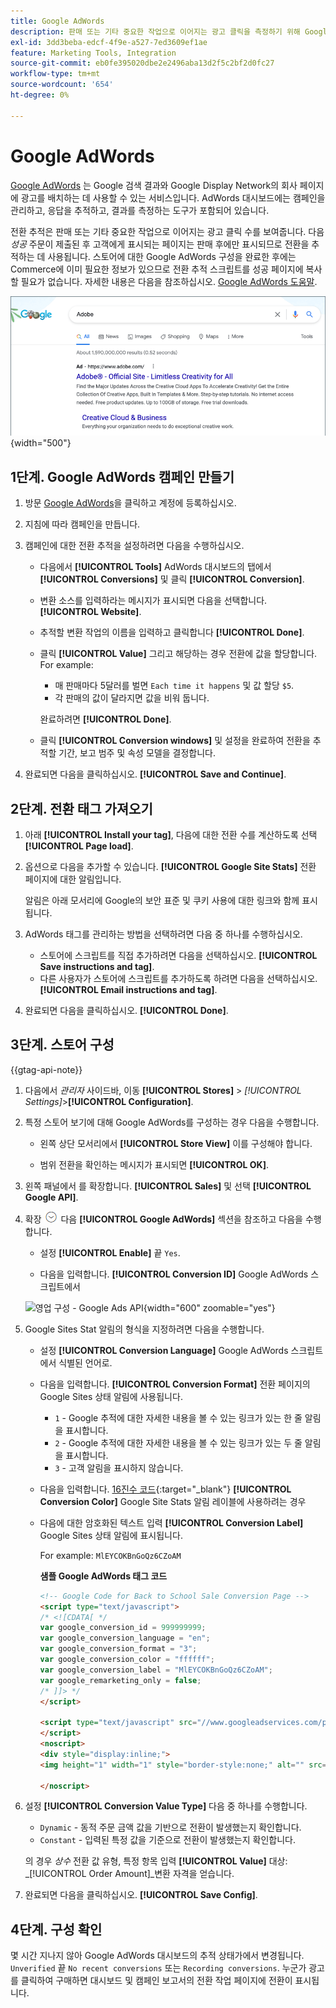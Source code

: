 ```yaml
---
title: Google AdWords
description: 판매 또는 기타 중요한 작업으로 이어지는 광고 클릭을 측정하기 위해 Google AdWords 전환 추적을 위해 Commerce 스토어를 구성하는 방법에 대해 알아봅니다.
exl-id: 3dd3beba-edcf-4f9e-a527-7ed3609ef1ae
feature: Marketing Tools, Integration
source-git-commit: eb0fe395020dbe2e2496aba13d2f5c2bf2d0fc27
workflow-type: tm+mt
source-wordcount: '654'
ht-degree: 0%

---
```


# Google AdWords

[Google AdWords][1] 는 Google 검색 결과와 Google Display Network의 회사 페이지에 광고를 배치하는 데 사용할 수 있는 서비스입니다. AdWords 대시보드에는 캠페인을 관리하고, 응답을 추적하고, 결과를 측정하는 도구가 포함되어 있습니다.

전환 추적은 판매 또는 기타 중요한 작업으로 이어지는 광고 클릭 수를 보여줍니다. 다음 _성공_ 주문이 제출된 후 고객에게 표시되는 페이지는 판매 후에만 표시되므로 전환을 추적하는 데 사용됩니다. 스토어에 대한 Google AdWords 구성을 완료한 후에는 Commerce에 이미 필요한 정보가 있으므로 전환 추적 스크립트를 성공 페이지에 복사할 필요가 없습니다. 자세한 내용은 다음을 참조하십시오. [Google AdWords 도움말][2].

![Google 검색 결과에서 광고 Adobe](./assets/google-adwords-adobe-ad.png){width="500"}

## 1단계. Google AdWords 캠페인 만들기

1. 방문 [Google AdWords][3]을 클릭하고 계정에 등록하십시오.

1. 지침에 따라 캠페인을 만듭니다.

1. 캠페인에 대한 전환 추적을 설정하려면 다음을 수행하십시오.

   - 다음에서 **[!UICONTROL Tools]** AdWords 대시보드의 탭에서 **[!UICONTROL Conversions]** 및 클릭 **[!UICONTROL Conversion]**.

   - 변환 소스를 입력하라는 메시지가 표시되면 다음을 선택합니다. **[!UICONTROL Website]**.

   - 추적할 변환 작업의 이름을 입력하고 클릭합니다 **[!UICONTROL Done]**.

   - 클릭 **[!UICONTROL Value]** 그리고 해당하는 경우 전환에 값을 할당합니다. For example:

      - 매 판매마다 5달러를 벌면 `Each time it happens` 및 값 할당 `$5`.
      - 각 판매의 값이 달라지면 값을 비워 둡니다.

     완료하려면 **[!UICONTROL Done]**.

   - 클릭 **[!UICONTROL Conversion windows]** 및 설정을 완료하여 전환을 추적할 기간, 보고 범주 및 속성 모델을 결정합니다.

1. 완료되면 다음을 클릭하십시오. **[!UICONTROL Save and Continue]**.

## 2단계. 전환 태그 가져오기

1. 아래 **[!UICONTROL Install your tag]**, 다음에 대한 전환 수를 계산하도록 선택 **[!UICONTROL Page load]**.

1. 옵션으로 다음을 추가할 수 있습니다. **[!UICONTROL Google Site Stats]** 전환 페이지에 대한 알림입니다.

   알림은 아래 모서리에 Google의 보안 표준 및 쿠키 사용에 대한 링크와 함께 표시됩니다.

1. AdWords 태그를 관리하는 방법을 선택하려면 다음 중 하나를 수행하십시오.

   - 스토어에 스크립트를 직접 추가하려면 다음을 선택하십시오. **[!UICONTROL Save instructions and tag]**.
   - 다른 사용자가 스토어에 스크립트를 추가하도록 하려면 다음을 선택하십시오. **[!UICONTROL Email instructions and tag]**.

1. 완료되면 다음을 클릭하십시오. **[!UICONTROL Done]**.

## 3단계. 스토어 구성

{{gtag-api-note}}

1. 다음에서 _관리자_ 사이드바, 이동 **[!UICONTROL Stores]** > _[!UICONTROL Settings]_>**[!UICONTROL Configuration]**.

1. 특정 스토어 보기에 대해 Google AdWords를 구성하는 경우 다음을 수행합니다.

   - 왼쪽 상단 모서리에서 **[!UICONTROL Store View]** 이를 구성해야 합니다.

   - 범위 전환을 확인하는 메시지가 표시되면 **[!UICONTROL OK]**.

1. 왼쪽 패널에서 를 확장합니다. **[!UICONTROL Sales]** 및 선택 **[!UICONTROL Google API]**.

1. 확장 ![확장 선택기](../assets/icon-display-expand.png) 다음 **[!UICONTROL Google AdWords]** 섹션을 참조하고 다음을 수행합니다.

   - 설정 **[!UICONTROL Enable]** 끝 `Yes`.

   - 다음을 입력합니다. **[!UICONTROL Conversion ID]** Google AdWords 스크립트에서

   ![영업 구성 - Google Ads API](../configuration-reference/sales/assets/google-api-google-adwords.png){width="600" zoomable="yes"}

1. Google Sites Stat 알림의 형식을 지정하려면 다음을 수행합니다.

   - 설정 **[!UICONTROL Conversion Language]** Google AdWords 스크립트에서 식별된 언어로.

   - 다음을 입력합니다. **[!UICONTROL Conversion Format]** 전환 페이지의 Google Sites 상태 알림에 사용됩니다.

      - `1`  - Google 추적에 대한 자세한 내용을 볼 수 있는 링크가 있는 한 줄 알림을 표시합니다.
      - `2` - Google 추적에 대한 자세한 내용을 볼 수 있는 링크가 있는 두 줄 알림을 표시합니다.
      - `3` - 고객 알림을 표시하지 않습니다.

   - 다음을 입력합니다. [16진수 코드][4]{:target=&quot;_blank&quot;} **[!UICONTROL Conversion Color]** Google Site Stats 알림 레이블에 사용하려는 경우

   - 다음에 대한 암호화된 텍스트 입력 **[!UICONTROL Conversion Label]** Google Sites 상태 알림에 표시됩니다.

     For example: `MlEYCOKBnGoQz6CZoAM`

     **샘플 Google AdWords 태그 코드**

     ```html
     <!-- Google Code for Back to School Sale Conversion Page -->
     <script type="text/javascript">
     /* <![CDATA[ */
     var google_conversion_id = 999999999;
     var google_conversion_language = "en";
     var google_conversion_format = "3";
     var google_conversion_color = "ffffff";
     var google_conversion_label = "MlEYCOKBnGoQz6CZoAM";
     var google_remarketing_only = false;
     /* ]]> */
     </script>
     
     <script type="text/javascript" src="//www.googleadservices.com/pagead/conversion.js">
     </script>
     <noscript>
     <div style="display:inline;">
     <img height="1" width="1" style="border-style:none;" alt="" src="//www.googleadservices.com/pagead/conversion/872829007/?label=MlEYCOKBnGoQz6CZoAM&amp;guid=ON&amp;script=0"/>
     
     </noscript>
     ```

1. 설정 **[!UICONTROL Conversion Value Type]** 다음 중 하나를 수행합니다.

   - `Dynamic` - 동적 주문 금액 값을 기반으로 전환이 발생했는지 확인합니다.
   - `Constant` - 입력된 특정 값을 기준으로 전환이 발생했는지 확인합니다.

   의 경우 _상수_ 전환 값 유형, 특정 항목 입력 **[!UICONTROL Value]** 대상: _[!UICONTROL Order Amount]_변환 자격을 얻습니다.

1. 완료되면 다음을 클릭하십시오. **[!UICONTROL Save Config]**.

## 4단계. 구성 확인

몇 시간 지나지 않아 Google AdWords 대시보드의 추적 상태가에서 변경됩니다. `Unverified` 끝 `No recent conversions` 또는 `Recording conversions`. 누군가 광고를 클릭하여 구매하면 대시보드 및 캠페인 보고서의 전환 작업 페이지에 전환이 표시됩니다.

[1]: https://www.google.com/adwords/
[2]: https://support.google.com/adwords/answer/6095821
[3]: https://ads.google.com/
[4]: https://www.w3schools.com/colors/colors_picker.asp
